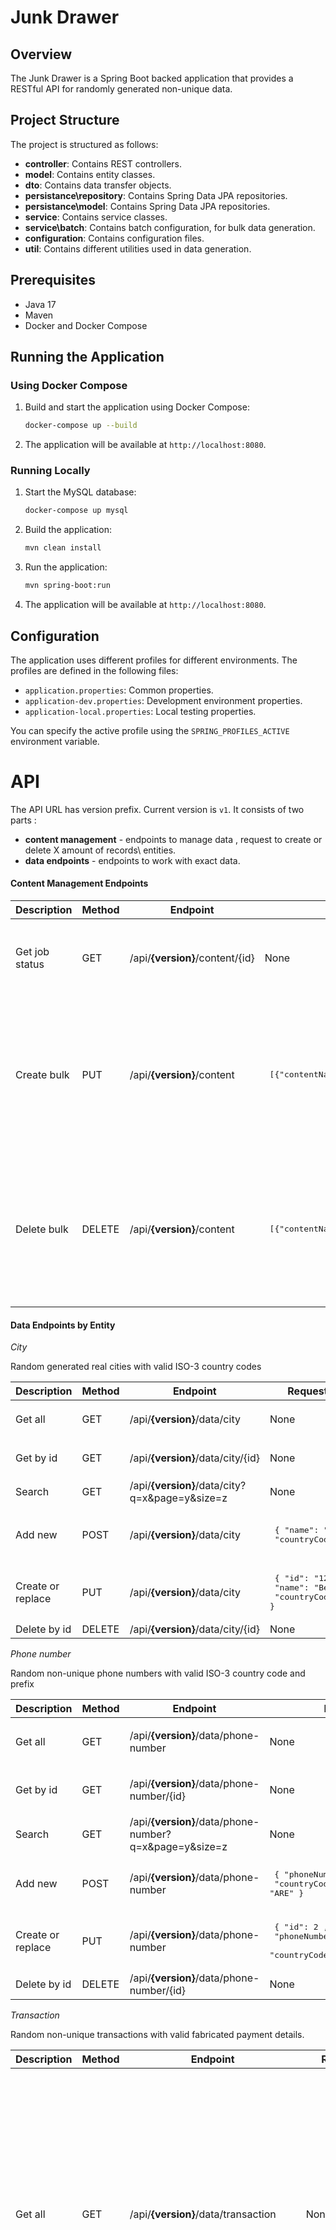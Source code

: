 # Junk Drawer

## Overview

The Junk Drawer is a Spring Boot backed application that provides a RESTful API for  randomly generated non-unique data.

## Project Structure

The project is structured as follows:

- **controller**: Contains REST controllers.
- **model**: Contains entity classes.
- **dto**: Contains data transfer objects.
- **persistance\repository**: Contains Spring Data JPA repositories.
- **persistance\model**: Contains Spring Data JPA repositories.
- **service**: Contains service classes.
- **service\batch**: Contains batch configuration, for bulk data generation.
- **configuration**: Contains configuration files.
- **util**: Contains different utilities used in data generation.

## Prerequisites

- Java 17
- Maven
- Docker and Docker Compose

## Running the Application

### Using Docker Compose

1. Build and start the application using Docker Compose:

    ```sh
    docker-compose up --build
    ```

2. The application will be available at `http://localhost:8080`.

### Running Locally

1. Start the MySQL database:

    ```sh
    docker-compose up mysql
    ```

2. Build the application:

    ```sh
    mvn clean install
    ```

3. Run the application:

    ```sh
    mvn spring-boot:run
    ```

4. The application will be available at `http://localhost:8080`.

## Configuration

The application uses different profiles for different environments. The profiles are defined in the following files:

- `application.properties`: Common properties.
- `application-dev.properties`: Development environment properties.
- `application-local.properties`: Local testing properties.

You can specify the active profile using the `SPRING_PROFILES_ACTIVE` environment variable.

# API

The API URL has version prefix. Current version is `v1`.
It consists of two parts :
- **content management** - endpoints to manage data , request to create  or delete X amount of records\ entities. 
- **data endpoints** - endpoints to work with exact data.


#### Content Management Endpoints

  | Description    | Method | Endpoint                          | Request payload                                           | Response payload                     | Description                                                                                                           |
  |----------------|--------|-----------------------------------|-----------------------------------------------------------|--------------------------------------|-----------------------------------------------------------------------------------------------------------------------|
  | Get job status | GET    | /api/**{version}**/content/{id}   | None                                                      | <pre>[{"status": "COMPLETED"}]</pre> | Get status of job that was creating or deleting content                                                               | 
  | Create bulk    | PUT    | /api/**{version}**/content        | <pre> [{"contentName" :"City","contentAmount": 10}]</pre> | <pre>[{ "jobId": 1 }]</pre>          | Returns job id, that serves creation task, where <pre>contentName</pre> should be one of the names of Entity classes. |     
  | Delete bulk    | DELETE | /api/**{version}**/content        | <pre> [{"contentName" :"City","contentAmount": 10}]</pre> | <pre>[{ "jobId": 1 }]</pre>          | Returns job id, that serves deletion task, where <pre>contentName</pre> should be one of the names of Entity classes. |                                                                                                                                                                           


#### Data  Endpoints by Entity

*City*

Random generated real cities with valid ISO-3 country codes

  | Description       | Method | Endpoint                                       | Request payload                                                                | Response payload                                                               |
  |-------------------|--------|------------------------------------------------|--------------------------------------------------------------------------------|--------------------------------------------------------------------------------|
  | Get all           | GET    | /api/**{version}**/data/city                   | None                                                                           | <pre> [{ "name": "Berlin", <br>  "countryCode": "DEU" }]</pre>                 |
  | Get by id         | GET    | /api/**{version}**/data/city/{id}              | None                                                                           | <pre> { "name": "Berlin", <br>  "countryCode": "DEU" } </pre>                  |
  | Search            | GET    | /api/**{version}**/data/city?q=x&page=y&size=z | None                                                                           |                                                                                |
  | Add new           | POST   | /api/**{version}**/data/city                   | <pre> { "name": "Berlin", <br>  "countryCode": "DEU" } </pre>                  | <pre> { "id": "123",<br> "name": "Berlin", <br>  "countryCode": "DEU" } </pre> |
  | Create or replace | PUT    | /api/**{version}**/data/city                   | <pre> { "id": "123",<br> "name": "Berlin", <br>  "countryCode": "DEU" } </pre> | <pre> { "id": "123",<br> "name": "Berlin", <br>  "countryCode": "DEU" } </pre> |    
  | Delete by id      | DELETE | /api/**{version}**/data/city/{id}              | None                                                                           |                                                                                |                                                                                                                                                                          

*Phone number*

Random non-unique phone numbers with valid ISO-3 country code and prefix

| Description        | Method | Endpoint                                               | Request payload                                                                                | Response payload                                                                               |
|--------------------|--------|--------------------------------------------------------|------------------------------------------------------------------------------------------------|------------------------------------------------------------------------------------------------|
| Get all            | GET    | /api/**{version}**/data/phone-number                   | None                                                                                           | <pre> [{ "phoneNumber": "+971-262-09194292", <br>  "countryCode": "ARE" }]</pre>               |
| Get by id          | GET    | /api/**{version}**/data/phone-number/{id}              | None                                                                                           | <pre> { "phoneNumber": "+971-262-09194292", <br>  "countryCode": "ARE" } </pre>                |
| Search             | GET    | /api/**{version}**/data/phone-number?q=x&page=y&size=z | None                                                                                           |                                                                                                |
| Add new            | POST   | /api/**{version}**/data/phone-number                   | <pre> { "phoneNumber": "+971-262-09194292", <br>  "countryCode": "ARE" } </pre>                | <pre> { "id": 2 , <br> "phoneNumber": "+971-262-09194292", <br>  "countryCode": "ARE" } </pre> |
| Create or replace  | PUT    | /api/**{version}**/data/phone-number                   | <pre> { "id": 2 , <br> "phoneNumber": "+971-262-09194292", <br>  "countryCode": "ARE" } </pre> | <pre> { "id": 2 , <br> "phoneNumber": "+971-262-09194292", <br>  "countryCode": "ARE" } </pre> |    
| Delete by id       | DELETE | /api/**{version}**/data/phone-number/{id}              | None                                                                                           |                                                                                                |                                                                                                                                                                         

*Transaction*

Random non-unique transactions with valid fabricated payment details.

| Description        | Method | Endpoint                                              | Request payload                                                                                 | Response payload                                                                                                                                                                                                                                                                                                                                                                                                                                         |
|--------------------|--------|-------------------------------------------------------|-------------------------------------------------------------------------------------------------|----------------------------------------------------------------------------------------------------------------------------------------------------------------------------------------------------------------------------------------------------------------------------------------------------------------------------------------------------------------------------------------------------------------------------------------------------------|
| Get all            | GET    | /api/**{version}**/data/transaction                   | None                                                                                            | <pre>[{ <br>"id": "39ac7c69-063e-49ca-b3f7-36020d322944", <br>"dateTime": "2024-10-14T10:29:04.203+00:00",<br>"entryType": "MANUAL",<br>"type":"PRE_AUTH",<br>"merchant":<br> {<br>"id": "b6877787-61cd-4ca8-885a-7dd2360911a4",<br>"name": "Top shoes NY",<br>"countryCode": "USA",<br>"address": "49th street NY"<br>},<br>"amount": 10,<br>"currency": "USD",<br>"creditCard": <br>{<br>"id": "d8e546be-3df5-45d8-a52b-f6b20d02cd69",<br>"issuer":"Meirl Lynch",<br>"ccn": "2848 890 89 757"<br>}<br>}]</pre> |
| Get by id          | GET    | /api/**{version}**/data/transaction/{id}              | None                                                                                            | <pre>{ <br>"id": "39ac7c69-063e-49ca-b3f7-36020d322944", <br>"dateTime": "2024-10-14T10:29:04.203+00:00",<br>"entryType": "MANUAL",<br>"type":"PRE_AUTH",<br>"merchant":<br> {<br>"id": "b6877787-61cd-4ca8-885a-7dd2360911a4",<br>"name": "Top shoes NY",<br>"countryCode": "USA",<br>"address": "49th street NY"<br>},<br>"amount": 10,<br>"currency": "USD",<br>"creditCard": <br>{<br>"id": "d8e546be-3df5-45d8-a52b-f6b20d02cd69",<br>"issuer":"Meirl Lynch",<br>"ccn": "2848 890 89 757"<br>}<br>}</pre> |
| Search             | GET    | /api/**{version}**/data/transaction?q=x&page=y&size=z | None                                                                                            |                                                                                                                                                                                                                                                                                                                                                                                                                                                          |
| Add new            | POST   | /api/**{version}**/data/transaction                   | <pre>{ <br>"entryType": "MANUAL",<br>"type":"PRE_AUTH",<br>"merchant":<br> {<br>"name": "Top shoes NY",<br>"countryCode": "USA",<br>"address": "49th street NY"<br>},<br>"amount": 10,<br>"currency": "USD",<br>"creditCard": <br>{<br>"issuer":"Meirl Lynch",<br>"ccn": "2848 890 89 757"<br>}<br>}]</pre> | <pre>[{ <br>"id": "39ac7c69-063e-49ca-b3f7-36020d322944", <br>"dateTime": "2024-10-14T10:29:04.203+00:00",<br>"entryType": "MANUAL",<br>"type":"PRE_AUTH",<br>"merchant":<br> {<br>"id": "b6877787-61cd-4ca8-885a-7dd2360911a4",<br>"name": "Top shoes NY",<br>"countryCode": "USA",<br>"address": "49th street NY"<br>},<br>"amount": 10,<br>"currency": "USD",<br>"creditCard": <br>{<br>"id": "d8e546be-3df5-45d8-a52b-f6b20d02cd69",<br>"issuer":"Meirl Lynch",<br>"ccn": "2848 890 89 757"<br>}<br>}</pre> |
| Create or replace* | PUT    | /api/**{version}**/data/transaction/{id}              | <pre>{ <br>"entryType": "MANUAL",<br>"type":"PRE_AUTH",<br>"merchant":<br> {<br>"name": "Top shoes NY"}}</pre> |<pre>{ <br>"id": "39ac7c69-063e-49ca-b3f7-36020d322944", <br>"dateTime": "2024-10-14T10:29:04.203+00:00",<br>"entryType": "MANUAL",<br>"type":"PRE_AUTH",<br>"merchant":<br> {<br>"id": "b6877787-61cd-4ca8-885a-7dd2360911a4",<br>"name": "Top shoes NY",<br>"countryCode": "USA",<br>"address": "49th street NY"<br>},<br>"amount": 10,<br>"currency": "USD",<br>"creditCard": <br>{<br>"id": "d8e546be-3df5-45d8-a52b-f6b20d02cd69",<br>"issuer":"Meirl Lynch",<br>"ccn": "2848 890 89 757"<br>}<br>}</pre> |    
| Delete by id       | DELETE | /api/**{version}**/data/transaction/{id}              | None                                                                                            |                                                                                                                                                                                                                                                                                                                                                                                                                                                          |                                                                                                                                                                         

<span style="color:red">**Create or replace* supports partial update!</span>.

